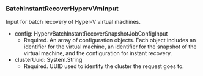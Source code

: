 ### BatchInstantRecoverHypervVmInput
Input for batch recovery of Hyper-V virtual machines.

- config: HypervBatchInstantRecoverSnapshotJobConfigInput
  - Required. An array of configuration objects. Each object includes an identifier for the virtual machine, an identifier for the snapshot of the virtual machine, and the configuration for instant recovery.
- clusterUuid: System.String
  - Required. UUID used to identify the cluster the request goes to.

